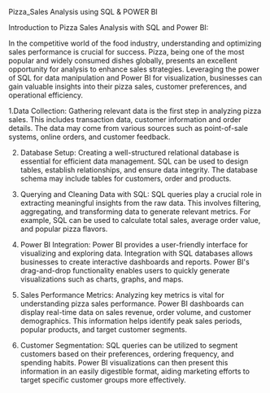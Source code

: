Pizza_Sales Analysis using SQL & POWER BI

Introduction to Pizza Sales Analysis with SQL and Power BI:

In the competitive world of the food industry, understanding and optimizing sales performance is crucial for success. Pizza, being one of the most popular and widely consumed dishes globally, presents an excellent opportunity for analysis to enhance sales strategies. Leveraging the power of SQL for data manipulation and Power BI for visualization, businesses can gain valuable insights into their pizza sales, customer preferences, and operational efficiency.

1.Data Collection:
Gathering relevant data is the first step in analyzing pizza sales. This includes transaction data, customer information and order details. The data may come from various sources such as point-of-sale systems, online orders, and customer feedback.

2. Database Setup:
Creating a well-structured relational database is essential for efficient data management. SQL can be used to design tables, establish relationships, and ensure data integrity. The database schema may include tables for customers, order and products.

3. Querying and Cleaning Data with SQL:
SQL queries play a crucial role in extracting meaningful insights from the raw data. This involves filtering, aggregating, and transforming data to generate relevant metrics. For example, SQL can be used to calculate total sales, average order value, and popular pizza flavors.

4. Power BI Integration:
Power BI provides a user-friendly interface for visualizing and exploring data. Integration with SQL databases allows businesses to create interactive dashboards and reports. Power BI's drag-and-drop functionality enables users to quickly generate visualizations such as charts, graphs, and maps.

6. Sales Performance Metrics:
Analyzing key metrics is vital for understanding pizza sales performance. Power BI dashboards can display real-time data on sales revenue, order volume, and customer demographics. This information helps identify peak sales periods, popular products, and target customer segments.

6. Customer Segmentation:
SQL queries can be utilized to segment customers based on their preferences, ordering frequency, and spending habits. Power BI visualizations can then present this information in an easily digestible format, aiding marketing efforts to target specific customer groups more effectively.
